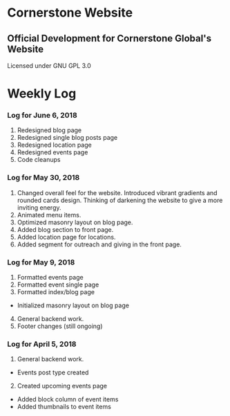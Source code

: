
Cornerstone Website
========================

## Official Development for Cornerstone Global's Website

Licensed under GNU GPL 3.0

# Weekly Log

### Log for June 6, 2018
1. Redesigned blog page
2. Redesigned single blog posts page
3. Redesigned location page
4. Redesigned events page
5. Code cleanups

### Log for May 30, 2018
1. Changed overall feel for the website. Introduced vibrant gradients and rounded cards design. Thinking of darkening the website to give a more inviting energy.
2. Animated menu items.
3. Optimized masonry layout on blog page.
4. Added blog section to front page.
5. Added location page for locations.
6. Added segment for outreach and giving in the front page.

### Log for May 9, 2018
1. Formatted events page
2. Formatted event single page
3. Formatted index/blog page
  * Initialized masonry layout on blog page
4. General backend work.
5. Footer changes (still ongoing)

### Log for April 5, 2018
1. General backend work.
  * Events post type created
2. Created upcoming events page
  * Added block column of event items
  * Added thumbnails to event items